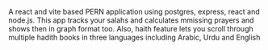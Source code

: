 A react and vite based PERN application using postgres, express, react and node.js. This app tracks your salahs and calculates mmissing prayers and shows then in graph format too. Also, haith feature lets you scroll through multiple hadith books in three languages including Arabic, Urdu and English
